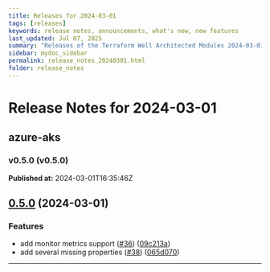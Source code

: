 ```yaml
---
title: Releases for 2024-03-01
tags: [releases]
keywords: release notes, announcements, what's new, new features
last_updated: Jul 07, 2025
summary: "Releases of the Terraform Well Architected Modules 2024-03-01"
sidebar: mydoc_sidebar
permalink: release_notes_20240301.html
folder: release_notes
---
```


# Release Notes for 2024-03-01

## azure-aks
### v0.5.0 (v0.5.0)
**Published at:** 2024-03-01T16:35:46Z

## [0.5.0](https://github.com/CloudNationHQ/terraform-azure-aks/compare/v0.4.2...v0.5.0) (2024-03-01)


### Features

* add monitor metrics support ([#36](https://github.com/CloudNationHQ/terraform-azure-aks/issues/36)) ([09c213a](https://github.com/CloudNationHQ/terraform-azure-aks/commit/09c213a01438739bbcb68f2c388ade7ae02a7ed6))
* add several missing properties ([#38](https://github.com/CloudNationHQ/terraform-azure-aks/issues/38)) ([065d070](https://github.com/CloudNationHQ/terraform-azure-aks/commit/065d0709423e8f089e03e2a037d6a9672534a3cc))

---

